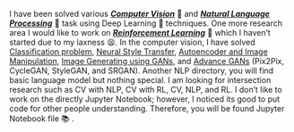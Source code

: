 I have been solved various [**_Computer Vision_**](https://github.com/codenigma1/Deep-Learning/tree/master/Computer_Vision) :eyes: and [**_Natural Language Processing_**](https://github.com/codenigma1/Deep-Learning/tree/master/NLP) :brain: task using Deep Learning :rocket: techniques. One more research area I would like to work on [**_Reinforcement Learning_**](#) :robot: which I haven’t started due to my laxness :tired_face:. In the computer vision, I have solved [Classification problem](https://github.com/codenigma1/Deep-Learning/tree/master/Computer_Vision/Classification), [Neural Style Transfer](https://github.com/codenigma1/Deep-Learning/tree/master/Computer_Vision/Style_Transfer), [Autoencoder and Image Manipulation](https://github.com/codenigma1/DeepLearning/tree/master/Computer_Vision/AutoEncoder_and_Image_Mainpulation), [Image Generating using GANs](https://github.com/codenigma1/Deep-Learning/tree/master/Computer_Vision/GANs), and [Advance GANs](https://github.com/codenigma1/Deep-Learning/tree/master/Computer_Vision/Adavance_GANs) (Pix2Pix, CycleGAN, StyleGAN, and SRGAN). Another NLP directory, you will find basic language model but nothing special. I am looking for intersection research such as CV with NLP, CV with RL, CV, NLP, and RL.  I don’t like to work on the directly Jupyter Notebook; however, I noticed its good to put code for other people understanding. Therefore, you will be found Jupyter Notebook file :books: . 



